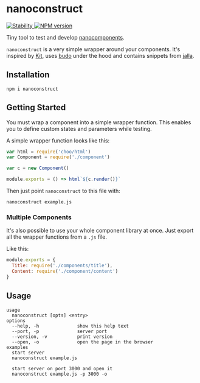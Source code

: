# nanoconstruct
<a href="https://nodejs.org/api/documentation.html#documentation_stability_index">
    <img src="https://img.shields.io/badge/stability-experimental-orange.svg?style=flat-square" alt="Stability"/>
  </a>
  <a href="https://www.npmjs.com/package/nanoconstruct">
    <img src="https://img.shields.io/npm/v/nanoconstruct.svg?style=flat-square" alt="NPM version"/>
  </a>

Tiny tool to test and develop [nanocomponents](https://github.com/choojs/nanocomponent).

`nanoconstruct` is a very simple wrapper around your components. It's inspired by [Kit](https://github.com/c8r/kit), uses [budo](https://github.com/mattdesl/budo) under the hood and contains snippets from [jalla](https://github.com/jallajs/jalla).

## Installation
```
npm i nanoconstruct
```

## Getting Started
You must wrap a component into a simple wrapper function. This enables you to define custom states and parameters while testing.

A simple wrapper function looks like this:
```javascript
var html = require('choo/html')
var Component = require('./component')

var c = new Component()

module.exports = () => html`${c.render()}`
```
Then just point `nanoconstruct` to this file with:
```
nanoconstruct example.js
```

### Multiple Components
It's also possible to use your whole component library at once. Just export all the wrapper functions from a `.js` file.

Like this:
```javascript
module.exports = {
  Title: require('./components/title'),
  Content: require('./component/content')
}
```

## Usage
```
usage
  nanoconstruct [opts] <entry>
options
  --help, -h              show this help text
  --port, -p              server port
  --version, -v           print version
  --open, -o              open the page in the browser
examples
  start server
  nanoconstruct example.js

  start server on port 3000 and open it
  nanoconstruct example.js -p 3000 -o
```
